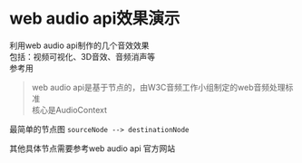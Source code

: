 # web audio api效果演示

利用web audio api制作的几个音效效果  
包括：视频可视化、3D音效、音频消声等  
参考用

>web audio api是基于节点的，由W3C音频工作小组制定的web音频处理标准		
核心是AudioContext		

最简单的节点图
`sourceNode --> destinationNode`

其他具体节点需要参考web audio api 官方网站
